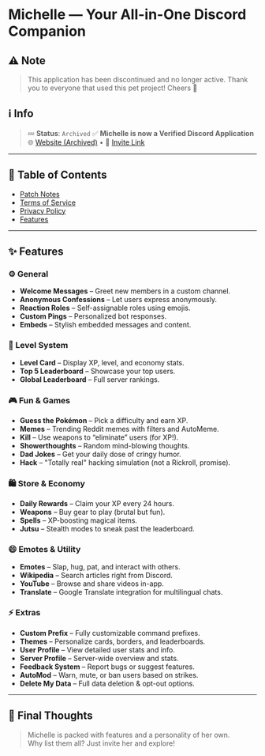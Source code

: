# Michelle — Your All-in-One Discord Companion

## ⚠ Note
> This application has been discontinued and no longer active.
> Thank you to everyone that used this pet project!
> Cheers 🥂

## ℹ Info
> 💤 **Status**: `Archived`
> ✅ **Michelle is now a Verified Discord Application**  
> 🌐 [Website (Archived)](https://www.michelle-bot.co.in) • 🔗 [Invite Link](https://discord.com/oauth2/authorize?client_id=840180379389263882&permissions=4228906231&scope=bot+applications.commands)

---

## 📜 Table of Contents

- [Patch Notes](https://github.com/MuditMehta07/Michelle/blob/main/PatchNotes.md)
- [Terms of Service](https://github.com/MuditMehta07/Michelle/blob/main/TermsOfService.md)
- [Privacy Policy](https://github.com/MuditMehta07/Michelle/blob/main/PrivacyPolicy.md)
- [Features](#-features)

---

## ✨ Features

### ⚙️ General
- **Welcome Messages** – Greet new members in a custom channel.
- **Anonymous Confessions** – Let users express anonymously.
- **Reaction Roles** – Self-assignable roles using emojis.
- **Custom Pings** – Personalized bot responses.
- **Embeds** – Stylish embedded messages and content.

### 🧠 Level System
- **Level Card** – Display XP, level, and economy stats.
- **Top 5 Leaderboard** – Showcase your top users.
- **Global Leaderboard** – Full server rankings.

### 🎮 Fun & Games
- **Guess the Pokémon** – Pick a difficulty and earn XP.
- **Memes** – Trending Reddit memes with filters and AutoMeme.
- **Kill** – Use weapons to “eliminate” users (for XP!).
- **Showerthoughts** – Random mind-blowing thoughts.
- **Dad Jokes** – Get your daily dose of cringy humor.
- **Hack** – "Totally real" hacking simulation (not a Rickroll, promise).

### 🛍️ Store & Economy
- **Daily Rewards** – Claim your XP every 24 hours.
- **Weapons** – Buy gear to play (brutal but fun).
- **Spells** – XP-boosting magical items.
- **Jutsu** – Stealth modes to sneak past the leaderboard.

### 😄 Emotes & Utility
- **Emotes** – Slap, hug, pat, and interact with others.
- **Wikipedia** – Search articles right from Discord.
- **YouTube** – Browse and share videos in-app.
- **Translate** – Google Translate integration for multilingual chats.

### ⚡ Extras
- **Custom Prefix** – Fully customizable command prefixes.
- **Themes** – Personalize cards, borders, and leaderboards.
- **User Profile** – View detailed user stats and info.
- **Server Profile** – Server-wide overview and stats.
- **Feedback System** – Report bugs or suggest features.
- **AutoMod** – Warn, mute, or ban users based on strikes.
- **Delete My Data** – Full data deletion & opt-out options.

---

## 🧾 Final Thoughts

> Michelle is packed with features and a personality of her own.  
> Why list them all? Just invite her and explore!
